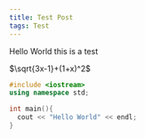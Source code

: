 ```yaml
---
title: Test Post
tags: Test
---
```


Hello World this is a test

<!--more-->

$\sqrt{3x-1}+(1+x)^2$

```cpp
#include <iostream>
using namespace std;

int main(){
  cout << "Hello World" << endl;
}
```
